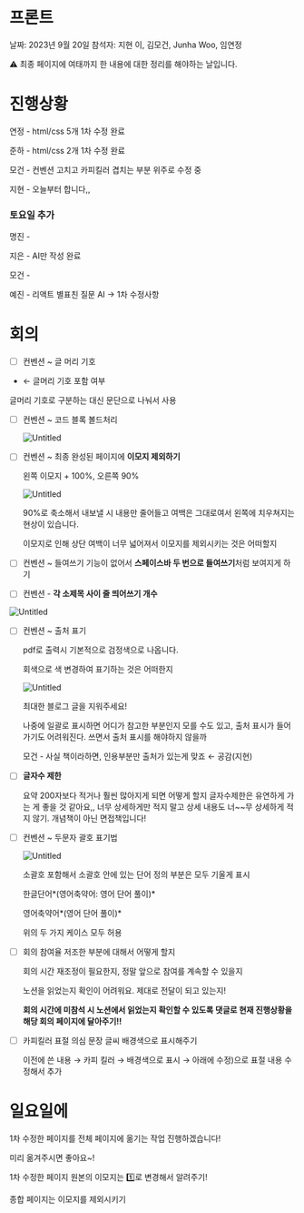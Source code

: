 # 프론트

날짜: 2023년 9월 20일
참석자: 지현 이, 김모건, Junha Woo, 임연정

⚠️ 최종 페이지에 여태까지 한 내용에 대한 정리를 해야하는 날입니다.

# 진행상황

연정 - html/css 5개 1차 수정 완료

준하 - html/css 2개 1차 수정 완료

모건 - 컨벤션 고치고 카피킬러 겹치는 부분 위주로 수정 중

지현 - 오늘부터 합니다,,

### 토요일 추가

명진 - 

지은 - AI만 작성 완료

모건 - 

예진 - 리액트 별표친 질문 AI → 1차 수정사항

# 회의

- [ ]  컨벤션 ~ 글 머리 기호
- ← 글머리 기호 포함 여부

글머리 기호로 구분하는 대신 문단으로 나눠서 사용

- [ ]  컨벤션 ~ 코드 블록 볼드처리
    
    ![Untitled](Untitled%208.png)
    

- [ ]  컨벤션 ~ 최종 완성된 페이지에 **이모지 제외하기**
    
    왼쪽 이모지 + 100%, 오른쪽 90%
    
    ![Untitled](Untitled%209.png)
    
    90%로 축소해서 내보낼 시 내용만 줄어들고 여백은 그대로여서 왼쪽에 치우쳐지는 현상이 있습니다.
    
    이모지로 인해 상단 여백이 너무 넓어져서 이모지를 제외시키는 것은 어떠할지
    
- [ ]  컨벤션 ~ 들여쓰기 기능이 없어서 **스페이스바 두 번으로 들여쓰기**처럼 보여지게 하기
- [ ]  컨벤션 - **각 소제목 사이 줄 띄어쓰기 개수**

![Untitled](Untitled%2010.png)

- [ ]  컨벤션 ~ 출처 표기
    
    pdf로 출력시 기본적으로 검정색으로 나옵니다.
    
    회색으로 색 변경하여 표기하는 것은 어떠한지
    
    ![Untitled](Untitled%2011.png)
    
    최대한 블로그 글을 지워주세요!
    
    나중에 일괄로 표시하면 어디가 참고한 부분인지 모를 수도 있고, 출처 표시가 들어가기도 어려워진다. 쓰면서 출처 표시를 해야하지 않을까
    
    모건 - 사실 책이라하면, 인용부분만 출처가 있는게 맞죠 ← 공감(지현)
    

- [ ]  **글자수 제한**
    
    요약 200자보다 적거나 훨씬 많아지게 되면 어떻게 할지 글자수제한은 유연하게 가는 게 좋을 것 같아요,, 너무 상세하게만 적지 말고 상세 내용도 너~~무 상세하게 적지 않기. 개념책이 아닌 면접책입니다!
    

- [ ]  컨벤션 ~ 두문자 괄호 표기법
    
    ![Untitled](Untitled%205.png)
    
    소괄호 포함해서 소괄호 안에 있는 단어 정의 부분은 모두 기울게 표시
    
    한글단어*(영어축약어: 영어 단어 풀이)*
    
    영어축약어*(영어 단어 풀이)*
    
    위의 두 가지 케이스 모두 허용
    

- [ ]  회의 참여율 저조한 부분에 대해서 어떻게 할지
    
    회의 시간 재조정이 필요한지, 정말 앞으로 참여를 계속할 수 있을지
    
    노션을 읽었는지 확인이 어려워요. 제대로 전달이 되고 있는지!
    
    **회의 시간에 미참석 시 노션에서 읽었는지 확인할 수 있도록 댓글로 현재 진행상황을 해당 회의 페이지에 달아주기!!**
    

- [ ]  카피킬러 표절 의심 문장 글씨 배경색으로 표시해주기
    
    이전에 쓴 내용 → 카피 킬러 → 배경색으로 표시 → 아래에 수정)으로 표절 내용 수정해서 추가
    

# 일요일에

1차 수정한 페이지를 전체 페이지에 옮기는 작업 진행하겠습니다!

미리 옮겨주시면 좋아요~!

1차 수정한 페이지 원본의 이모지는 1️⃣로 변경해서 알려주기!

종합 페이지는 이모지를 제외시키기